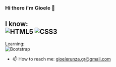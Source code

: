 ### Hi there i'm Gioele 👋

I know: <br/>
![HTML5](https://img.shields.io/badge/html5-%23E34F26.svg?style=for-the-badge&logo=html5&logoColor=white) ![CSS3](https://img.shields.io/badge/CSS3-1572B6?style=for-the-badge&logo=css3&logoColor=white)
---
Learning: <br/>
![Bootstrap](https://img.shields.io/badge/bootstrap-%23563D7C.svg?style=for-the-badge&logo=bootstrap&logoColor=white)

- 📫 How to reach me: gioelerunza.gr@gmail.com

